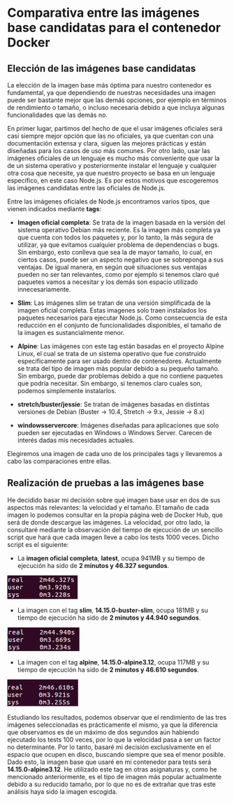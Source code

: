 # Comparativa entre las imágenes base candidatas para el contenedor Docker

## Elección de las imágenes base candidatas

La elección de la imagen base más óptima para nuestro contenedor es fundamental, ya que dependiendo de nuestras necesidades una imagen puede ser bastante mejor que las demás opciones, por ejemplo en términos de rendimiento o tamaño, o incluso necesaria debido a que incluya algunas funcionalidades que las demás no. 

En primer lugar, partimos del hecho de que el usar imágenes oficiales será casi siempre mejor opción que las no oficiales, ya que cuentan con una documentación extensa y clara, siguen las mejores prácticas y están diseñadas para los casos de uso más comunes. Por otro lado, usar las imágenes oficiales de un lenguaje es mucho más conveniente que usar la de un sistema operativo y posteriormente instalar el lenguaje y cualquier otra cosa que necesite, ya que nuestro proyecto se basa en un lenguaje específico, en este caso Node.js. Es por estos motivos que escogeremos las imágenes candidatas entre las oficiales de Node.js.

Entre las imágenes oficiales de Node.js encontramos varios tipos, que vienen indicados mediante **tags**:

- **Imagen oficial completa**: Se trata de la imagen basada en la versión del sistema operativo Debian más reciente. Es la imagen más completa ya que cuenta con todos los paquetes y, por lo tanto, la más segura de utilizar, ya que evitamos cualquier problema de dependencias o bugs. Sin embargo, esto conlleva que sea la de mayor tamaño, lo cual, en ciertos casos, puede ser un aspecto negativo que se sobreponga a sus ventajas. De igual manera, en según qué situaciones sus ventajas pueden no ser tan relevantes, como por ejemplo si tenemos claro qué paquetes vamos a necesitar y los demás son espacio utilizado innecesariamente.

- **Slim**: Las imágenes slim se tratan de una versión simplificada de la imagen oficial completa. Estas imagenes solo traen instalados los paquetes necesarios para ejecutar Node.js. Como consecuencia de esta reducción en el conjunto de funcionalidades disponibles, el tamaño de la imagen es sustancialmente menor.

- **Alpine**: Las imágenes con este tag están basadas en el proyecto Alpine Linux, el cual se trata de un sistema operativo que fue construido especificamente para ser usado dentro de contenedores. Actualmente se trata del tipo de imagen más popular debido a su pequeño tamaño. Sin embargo, puede dar problemas debido a que no contiene paquetes que podría necesitar. Sin embargo, si tenemos claro cuales son, podemos simplemente instalarlos.

- **stretch/buster/jessie**: Se tratan de imágenes basadas en distintas versiones de Debian (Buster -> 10.4, Stretch -> 9.x, Jessie -> 8.x)

- **windowsservercore**: Imágenes diseñadas para aplicaciones que solo pueden ser ejecutadas en Windows o Windows Server. Carecen de interés dadas mis necesidades actuales.

Elegiremos una imagen de cada uno de los principales tags y llevaremos a cabo las comparaciones entre ellas.


## Realización de pruebas a las imágenes base

He decidido basar mi decisión sobre qué imagen base usar en dos de sus aspectos más relevantes: la velocidad y el tamaño. El tamaño de cada imagen lo podemos consultar en la propia página web de Docker Hub, que será de donde descargue las imágenes. La velocidad, por otro lado, la consultaré mediante la observación del tiempo de ejecución de un sencillo script que hará que cada imagen lleve a cabo los tests 1000 veces. Dicho script es el siguiente:


- La **imagen oficial completa**, **latest**, ocupa 941MB y su tiempo de ejecución ha sido de **2 minutos y 46.327 segundos**.

![Tiempo de ejecución de la imagen base completa](https://github.com/Davidspace/AroundTheWorld/blob/master/docs/imagenes/complete.png)

- La imagen con el tag **slim**, **14.15.0-buster-slim**, ocupa 181MB y su tiempo de ejecución ha sido de **2 minutos y 44.940 segundos**.

![Tiempo de ejecución de la imagen base slim](https://github.com/Davidspace/AroundTheWorld/blob/master/docs/imagenes/slim.png)

- La imagen con el tag **alpine**, **14.15.0-alpine3.12**, ocupa 117MB y su tiempo de ejecución ha sido de **2 minutos y 46.610 segundos**.

![Tiempo de ejecución de la imagen base alpine](https://github.com/Davidspace/AroundTheWorld/blob/master/docs/imagenes/alpine.png)

Estudiando los resultados, podemos observar que el rendimiento de las tres imágenes seleccionadas es prácticamente el mismo, ya que la diferencia que observamos es de un máximo de dos segundos aún habiendo ejecutado los tests 100 veces, por lo que la velocidad pasa a ser un factor no determinante. Por lo tanto, basaré mi decisión exclusivamente en el espacio que ocupen en disco, buscando siempre que sea el menor posible. Dado esto, la imagen base que usaré en mi contenedor para tests será **14.15.0-alpine3.12**. He utilizado este tag en otras asignaturas y, como he mencionado anteriormente, es el tipo de imagen más popular actualmente debido a su reducido tamaño, por lo que no es de extrañar que tras este análisis haya sido la imagen escogida.







